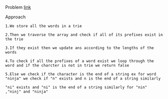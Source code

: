 Problem [link](https://www.codingninjas.com/codestudio/problems/complete-string_2687860)

Approach

    1.We store all the words in a trie 

    2.Then we traverse the array and check if all of its prefixes exist in the trie 

    3.If they exist then we update ans according to the lengths of the words

    4.To check if all the prefixes of a word exist we loop through the word and if the charcter is not in trie we return false

    5.Else we check if the character is the end of a string ex for word "ninja" we check if "n" exists and n is the end of a string similarly

    "ni" exists and "ni" is the end of a string similarly for "nin" ,"ninj" and "ninja"